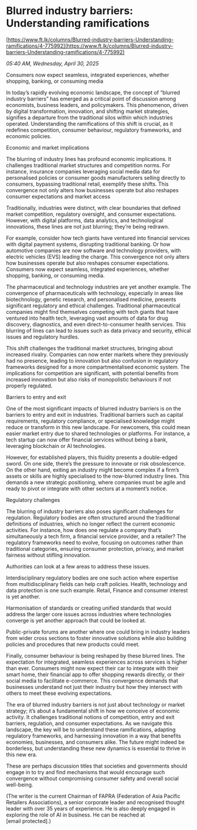 # Blurred industry barriers: Understanding ramifications

[https://www.ft.lk/columns/Blurred-industry-barriers-Understanding-ramifications/4-775992](https://www.ft.lk/columns/Blurred-industry-barriers-Understanding-ramifications/4-775992)

*05:40 AM, Wednesday, April 30, 2025*

Consumers now expect seamless, integrated experiences, whether shopping, banking, or consuming media

In today’s rapidly evolving economic landscape, the concept of “blurred industry barriers” has emerged as a critical point of discussion among economists, business leaders, and policymakers. This phenomenon, driven by digital transformation, innovation, and shifting market strategies, signifies a departure from the traditional silos within which industries operated. Understanding the ramifications of this shift is crucial, as it redefines competition, consumer behaviour, regulatory frameworks, and economic policies.

Economic and market implications

The blurring of industry lines has profound economic implications. It challenges traditional market structures and competition norms. For instance, insurance companies leveraging social media data for personalised policies or consumer goods manufacturers selling directly to consumers, bypassing traditional retail, exemplify these shifts. This convergence not only alters how businesses operate but also reshapes consumer expectations and market access

Traditionally, industries were distinct, with clear boundaries that defined market competition, regulatory oversight, and consumer expectations. However, with digital platforms, data analytics, and technological innovations, these lines are not just blurring; they’re being redrawn.

For example, consider how tech giants have ventured into financial services with digital payment systems, disrupting traditional banking. Or how automotive companies are now software and technology providers, with electric vehicles (EVS) leading the charge. This convergence not only alters how businesses operate but also reshapes consumer expectations. Consumers now expect seamless, integrated experiences, whether shopping, banking, or consuming media.

The pharmaceutical and technology industries are yet another example. The convergence of pharmaceuticals with technology, especially in areas like biotechnology, genetic research, and personalised medicine, presents significant regulatory and ethical challenges. Traditional pharmaceutical companies might find themselves competing with tech giants that have ventured into health tech, leveraging vast amounts of data for drug discovery, diagnostics, and even direct-to-consumer health services. This blurring of lines can lead to issues such as data privacy and security, ethical issues and regulatory hurdles.

This shift challenges the traditional market structures, bringing about increased rivalry. Companies can now enter markets where they previously had no presence, leading to innovation but also confusion in regulatory frameworks designed for a more compartmentalised economic system. The implications for competition are significant, with potential benefits from increased innovation but also risks of monopolistic behaviours if not properly regulated.

Barriers to entry and exit

One of the most significant impacts of blurred industry barriers is on the barriers to entry and exit in industries. Traditional barriers such as capital requirements, regulatory compliance, or specialised knowledge might reduce or transform in this new landscape. For newcomers, this could mean easier market entry due to shared technologies or platforms. For instance, a tech startup can now offer financial services without being a bank, leveraging blockchain or AI technologies.

However, for established players, this fluidity presents a double-edged sword. On one side, there’s the pressure to innovate or risk obsolescence. On the other hand, exiting an industry might become complex if a firm’s assets or skills are highly specialised to the now-blurred industry lines. This demands a new strategic positioning, where companies must be agile and ready to pivot or integrate with other sectors at a moment’s notice.

Regulatory challenges

The blurring of industry barriers also poses significant challenges for regulation. Regulatory bodies are often structured around the traditional definitions of industries, which no longer reflect the current economic activities. For instance, how does one regulate a company that’s simultaneously a tech firm, a financial service provider, and a retailer? The regulatory frameworks need to evolve, focusing on outcomes rather than traditional categories, ensuring consumer protection, privacy, and market fairness without stifling innovation.

Authorities can look at a few areas to address these issues.

Interdisciplinary regulatory bodies are one such action where expertise from multidisciplinary fields can help craft policies. Health, technology and data protection is one such example. Retail, Finance and consumer interest is yet another.

Harmonisation of standards or creating unified standards that would address the larger core issues across industries where technologies converge is yet another approach that could be looked at.

Public-private forums are another where one could bring in industry leaders from wider cross sections to foster innovative solutions while also building policies and procedures that new products could meet.

Finally, consumer behaviour is being reshaped by these blurred lines. The expectation for integrated, seamless experiences across services is higher than ever. Consumers might now expect their car to integrate with their smart home, their financial app to offer shopping rewards directly, or their social media to facilitate e-commerce. This convergence demands that businesses understand not just their industry but how they intersect with others to meet these evolving expectations.

The era of blurred industry barriers is not just about technology or market strategy; it’s about a fundamental shift in how we conceive of economic activity. It challenges traditional notions of competition, entry and exit barriers, regulation, and consumer expectations. As we navigate this landscape, the key will be to understand these ramifications, adapting regulatory frameworks, and harnessing innovation in a way that benefits economies, businesses, and consumers alike. The future might indeed be borderless, but understanding these new dynamics is essential to thrive in this new era.

These are perhaps discussion titles that societies and governments should engage in to try and find mechanisms that would encourage such convergence without compromising consumer safety and overall social well-being.

(The writer is the current Chairman of FAPRA (Federation of Asia Pacific Retailers Associations), a senior corporate leader and recognised thought leader with over 35 years of experience. He is also deeply engaged in exploring the role of AI in business. He can be reached at [email protected].)

